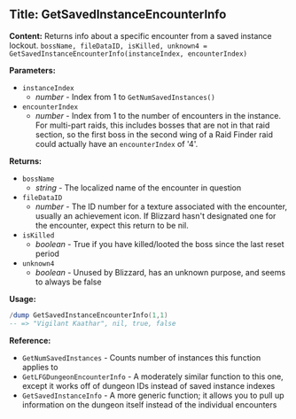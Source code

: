 ## Title: GetSavedInstanceEncounterInfo

**Content:**
Returns info about a specific encounter from a saved instance lockout.
`bossName, fileDataID, isKilled, unknown4 = GetSavedInstanceEncounterInfo(instanceIndex, encounterIndex)`

**Parameters:**
- `instanceIndex`
  - *number* - Index from 1 to `GetNumSavedInstances()`
- `encounterIndex`
  - *number* - Index from 1 to the number of encounters in the instance. For multi-part raids, this includes bosses that are not in that raid section, so the first boss in the second wing of a Raid Finder raid could actually have an `encounterIndex` of '4'.

**Returns:**
- `bossName`
  - *string* - The localized name of the encounter in question
- `fileDataID`
  - *number* - The ID number for a texture associated with the encounter, usually an achievement icon. If Blizzard hasn't designated one for the encounter, expect this return to be nil.
- `isKilled`
  - *boolean* - True if you have killed/looted the boss since the last reset period
- `unknown4`
  - *boolean* - Unused by Blizzard, has an unknown purpose, and seems to always be false

**Usage:**
```lua
/dump GetSavedInstanceEncounterInfo(1,1)
-- => "Vigilant Kaathar", nil, true, false
```

**Reference:**
- `GetNumSavedInstances` - Counts number of instances this function applies to
- `GetLFGDungeonEncounterInfo` - A moderately similar function to this one, except it works off of dungeon IDs instead of saved instance indexes
- `GetSavedInstanceInfo` - A more generic function; it allows you to pull up information on the dungeon itself instead of the individual encounters